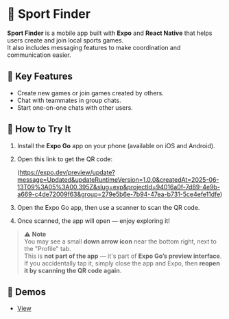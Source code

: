 # 📱 Sport Finder

**Sport Finder** is a mobile app built with **Expo** and **React Native** that helps users create and join local sports games.  
It also includes messaging features to make coordination and communication easier.

## 🔑 Key Features
- Create new games or join games created by others.
- Chat with teammates in group chats.
- Start one-on-one chats with other users.

## 🚀 How to Try It
1. Install the **Expo Go** app on your phone (available on iOS and Android).
2. Open this link to get the QR code:

   (https://expo.dev/preview/update?message=Updated&updateRuntimeVersion=1.0.0&createdAt=2025-06-13T09%3A05%3A00.395Z&slug=exp&projectId=94016a0f-7d89-4e9b-a669-c4de72009f63&group=279e5b6e-7b94-47ea-b731-5ce4efe11dfe)
   
3. Open the Expo Go app, then use a scanner to scan the QR code.
4. Once scanned, the app will open — enjoy exploring it!

> ⚠️ **Note**  
> You may see a small **down arrow icon** near the bottom right, next to the "Profile" tab.  
> This is **not part of the app** — it's part of **Expo Go’s preview interface**.  
> If you accidentally tap it, simply close the app and Expo, then **reopen it by scanning the QR code again**.


## 🎥 Demos

- [View](./screenshots/Interactions/pdf)


